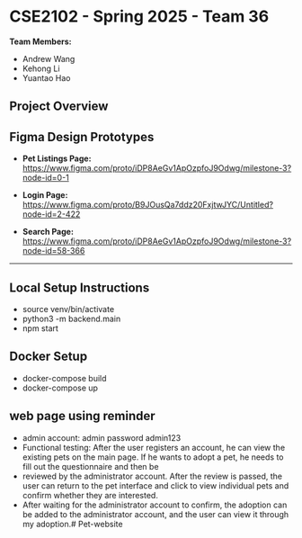 # CSE2102 - Spring 2025 - Team 36

**Team Members:**  
- Andrew Wang  
- Kehong Li  
- Yuantao Hao  

## Project Overview
## Figma Design Prototypes

- **Pet Listings Page:**  
  https://www.figma.com/proto/iDP8AeGv1ApOzpfoJ9Odwg/milestone-3?node-id=0-1

- **Login Page:**  
  https://www.figma.com/proto/B9JOusQa7ddz20FxjtwJYC/Untitled?node-id=2-422

- **Search Page:**  
  https://www.figma.com/proto/iDP8AeGv1ApOzpfoJ9Odwg/milestone-3?node-id=58-366

---

## Local Setup Instructions
  - source venv/bin/activate
  - python3 -m backend.main
  - npm start

## Docker Setup
  - docker-compose build
  - docker-compose up

## web page using reminder
  - admin account: admin password admin123
  - Functional testing: After the user registers an account, he can view the existing pets on the main page. If he wants to adopt a pet, he needs to fill out the questionnaire and then be 
  - reviewed by the administrator account. After the review is passed, the user can return to the pet interface and click to view individual pets and confirm whether they are interested.
  - After waiting for the administrator account to confirm, the adoption can be added to the administrator account, and the user can view it through my adoption.#   P e t - w e b s i t e  
 
